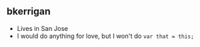 ## bkerrigan

- Lives in San Jose
- I would do anything for love, but I won't do `var that = this;`
